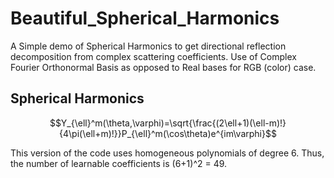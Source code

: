 # Beautiful_Spherical_Harmonics

A Simple demo of Spherical Harmonics to get directional reflection decomposition from complex scattering coefficients.
Use of Complex Fourier Orthonormal Basis as opposed to Real bases for RGB (color) case. 

## Spherical Harmonics

```math
Y_{\ell}^m(\theta,\varphi)=\sqrt{\frac{(2\ell+1)(\ell-m)!}{4\pi(\ell+m)!}}P_{\ell}^m(\cos\theta)e^{im\varphi}
```

This version of the code uses homogeneous polynomials of degree 6. Thus, the number of learnable coefficients is (6+1)^2 = 49.
